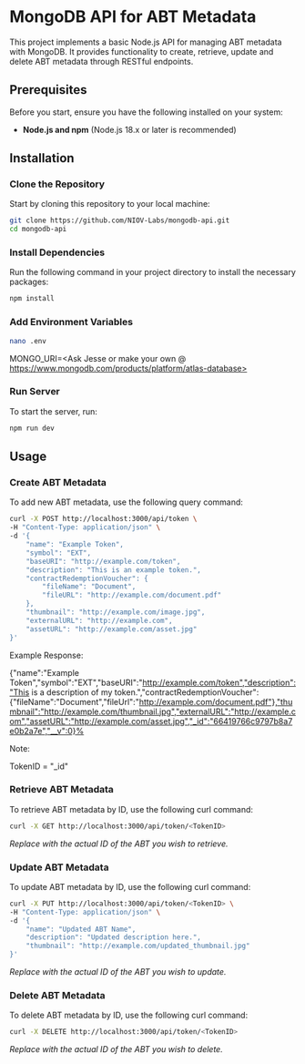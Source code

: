 # MongoDB API for ABT Metadata

This project implements a basic Node.js API for managing ABT metadata with MongoDB. It provides functionality to create, retrieve, update and delete ABT metadata through RESTful endpoints.

## Prerequisites

Before you start, ensure you have the following installed on your system:

- **Node.js and npm** (Node.js 18.x or later is recommended)

## Installation

### Clone the Repository

Start by cloning this repository to your local machine:

```bash
git clone https://github.com/NIOV-Labs/mongodb-api.git
cd mongodb-api
```

### Install Dependencies

Run the following command in your project directory to install the necessary packages:

```bash
npm install
```

### Add Environment Variables

```bash
nano .env
```

MONGO_URI=<Ask Jesse or make your own @ https://www.mongodb.com/products/platform/atlas-database>

### Run Server

To start the server, run:

```bash
npm run dev
```

## Usage

### Create ABT Metadata

To add new ABT metadata, use the following query command:

```bash
curl -X POST http://localhost:3000/api/token \
-H "Content-Type: application/json" \
-d '{
    "name": "Example Token",
    "symbol": "EXT",
    "baseURI": "http://example.com/token",
    "description": "This is an example token.",
    "contractRedemptionVoucher": {
        "fileName": "Document",
        "fileURL": "http://example.com/document.pdf"
    },
    "thumbnail": "http://example.com/image.jpg",
    "externalURL": "http://example.com",
    "assetURL": "http://example.com/asset.jpg"
}'
```

Example Response:

{"name":"Example Token","symbol":"EXT","baseURI":"http://example.com/token","description":"This is a description of my token.","contractRedemptionVoucher":{"fileName":"Document","fileUrl":"http://example.com/document.pdf"},"thumbnail":"http://example.com/thumbnail.jpg","externalURL":"http://example.com","assetURL":"http://example.com/asset.jpg","_id":"66419766c9797b8a7e0b2a7e","__v":0}%  

Note:

TokenID = "_id"

### Retrieve ABT Metadata

To retrieve ABT metadata by ID, use the following curl command:

```bash
curl -X GET http://localhost:3000/api/token/<TokenID>
```

*Replace <TokenID> with the actual ID of the ABT you wish to retrieve.*

### Update ABT Metadata

To update ABT metadata by ID, use the following curl command:

```bash
curl -X PUT http://localhost:3000/api/token/<TokenID> \
-H "Content-Type: application/json" \
-d '{
    "name": "Updated ABT Name",
    "description": "Updated description here.",
    "thumbnail": "http://example.com/updated_thumbnail.jpg"
}'
```

*Replace <TokenID> with the actual ID of the ABT you wish to update.*

### Delete ABT Metadata

To delete ABT metadata by ID, use the following curl command:

```bash
curl -X DELETE http://localhost:3000/api/token/<TokenID>
```

*Replace <TokenID> with the actual ID of the ABT you wish to delete.*
